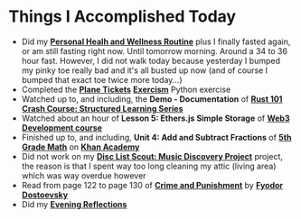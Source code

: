 # Things I Accomplished Today

- Did my **[Personal Healh and Wellness Routine](../../../routines/personal-health-and-wellness-routine-2024-week-3.md)** plus I finally fasted again, or am still fasting right now. Until tomorrow morning. Around a 34 to 36 hour fast. However, I did not walk today because yesterday I bumped my pinky toe really bad and it's all busted up now (and of course I bumped that exact toe twice more today...)
- Completed the **[Plane Tickets](https://exercism.org/tracks/python/exercises/plane-tickets)** **[Exercism](https://exercism.org)** Python exercise
- Watched up to, and including, the **Demo - Documentation** of **[Rust 101 Crash Course: Structured Learning Series](https://www.youtube.com/watch?v=lzKeecy4OmQ)**
- Watched about an hour of **Lesson 5: Ethers.js Simple Storage** of **[Web3 Development course](https://www.youtube.com/watch?v=gyMwXuJrbJQ)**
- Finished up to, and including, **Unit 4: Add and Subtract Fractions** of **[5th Grade Math](https://www.khanacademy.org/math/cc-fifth-grade-math)** on **[Khan Academy](https://www.khanacademy.org)**
- Did not work on my **[Disc List Scout: Music Discovery Project](https://github.com/evorhard/Disc-List-Scout--Music-Discovery)** project, the reason is that I spent way too long cleaning my attic (living area) which was way overdue however
- Read from page 122 to page 130 of **[Crime and Punishment](https://www.goodreads.com/book/show/7144.Crime_and_Punishment)** by **[Fyodor Dostoevsky](https://www.goodreads.com/author/show/3137322.Fyodor_Dostoevsky)**
- Did my **[Evening Reflections](../../../routines/evening-reflections.md)**
